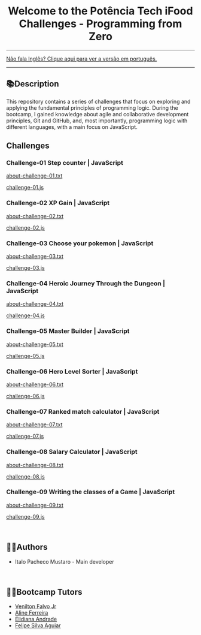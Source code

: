 <div align="center">
<h1>Welcome to the Potência Tech iFood Challenges - Programming from Zero</h1>
</div>

<hr>
<a href="https://github.com/ItaloPachecoMustaro/dio-programming-from-scratch-challenges/blob/main/README.md">Não fala Inglês? Clique aqui para ver a versão em português.</a>
<hr>

## 📚Description

This repository contains a series of challenges that focus on exploring and applying the fundamental principles of programming logic. During the bootcamp, I gained knowledge about agile and collaborative development principles, Git and GitHub, and, most importantly, programming logic with different languages, with a main focus on JavaScript.

## Challenges

### Challenge-01 Step counter | JavaScript

[about-challenge-01.txt](./about-challenge-01.txt)

[challenge-01.js](./challenge-01.js)

### Challenge-02 XP Gain | JavaScript

[about-challenge-02.txt](./about-challenge-02.txt)

[challenge-02.js](./challenge-02.js)

### Challenge-03 Choose your pokemon | JavaScript

[about-challenge-03.txt](./about-challenge-03.txt)

[challenge-03.js](./challenge-03.js)

### Challenge-04 Heroic Journey Through the Dungeon | JavaScript

[about-challenge-04.txt](./about-challenge-04.txt)

[challenge-04.js](./challenge-04.js)

### Challenge-05 Master Builder | JavaScript

[about-challenge-05.txt](./about-challenge-05.txt)

[challenge-05.js](./challenge-05.js)

### Challenge-06 Hero Level Sorter | JavaScript

[about-challenge-06.txt](./about-challenge-06.txt)

[challenge-06.js](./challenge-06.js)

### Challenge-07 Ranked match calculator | JavaScript

[about-challenge-07.txt](./about-challenge-07.txt)

[challenge-07.js](./challenge-07.js)

### Challenge-08 Salary Calculator | JavaScript

[about-challenge-08.txt](./about-challenge-08.txt)

[challenge-08.js](./challenge-08.js)

### Challenge-09 Writing the classes of a Game | JavaScript

[about-challenge-09.txt](./about-challenge-09.txt)

[challenge-09.js](./challenge-09.js)

<br>

## 🧑‍💻Authors

- Italo Pacheco Mustaro - Main developer

<br>

## 👨‍🏫Bootcamp Tutors

- [Venilton Falvo Jr](https://www.linkedin.com/in/falvojr/)
- [Aline Ferreira](https://www.linkedin.com/in/aalineferreira/)
- [Elidiana Andrade](https://www.linkedin.com/in/elidianaandrade/)
- [Felipe Silva Aguiar](https://www.linkedin.com/in/felipe-exe/)

<br>
